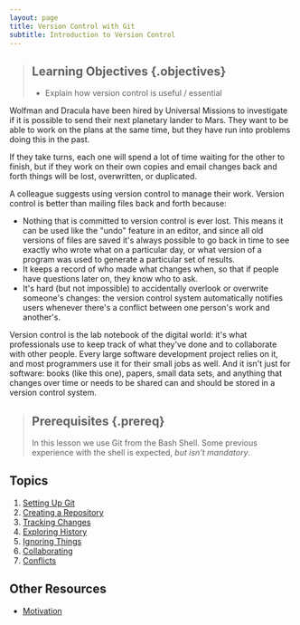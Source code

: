 ```yaml
---
layout: page
title: Version Control with Git
subtitle: Introduction to Version Control
---
```

> ## Learning Objectives {.objectives}
>
> *   Explain how version control is useful / essential

Wolfman and Dracula have been hired by Universal Missions
to investigate if it is possible to send their next planetary lander to Mars.
They want to be able to work on the plans at the same time,
but they have run into problems doing this in the past.

If they take turns,
each one will spend a lot of time waiting for the other to finish,
but if they work on their own copies and email changes back and forth
things will be lost, overwritten, or duplicated.

A colleague suggests using version control to manage their work.
Version control is better than mailing files back and forth because:

*   Nothing that is committed to version control is ever lost.
    This means it can be used like the "undo" feature in an editor,
    and since all old versions of files are saved
    it's always possible to go back in time to see exactly who wrote what on a particular day,
    or what version of a program was used to generate a particular set of results.
*   It keeps a record of who made what changes when,
    so that if people have questions later on,
    they know who to ask.
*   It's hard (but not impossible) to accidentally overlook or overwrite someone's changes:
    the version control system automatically notifies users
    whenever there's a conflict between one person's work and another's.

Version control is the lab notebook of the digital world:
it's what professionals use to keep track of what they've done
and to collaborate with other people.
Every large software development project relies on it,
and most programmers use it for their small jobs as well.
And it isn't just for software:
books (like this one),
papers,
small data sets,
and anything that changes over time or needs to be shared
can and should be stored in a version control system.

> ## Prerequisites {.prereq}
>
> In this lesson we use Git from the Bash Shell.
> Some previous experience with the shell is expected,
> *but isn't mandatory*.

## Topics

1.  [Setting Up Git](01-setup.html)
2.  [Creating a Repository](02-create.html)
3.  [Tracking Changes](03-changes.html)
4.  [Exploring History](04-history.html)
5.  [Ignoring Things](05-ignore.html)
6.  [Collaborating](06-collab.html)
7.  [Conflicts](07-conflict.html)

## Other Resources

*   [Motivation](motivation.html)
